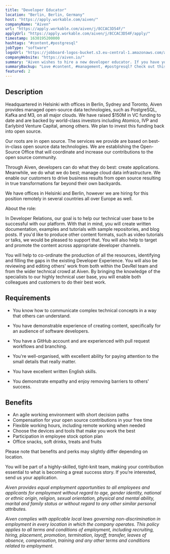 ```yaml
---
title: "Developer Educator"
location: "Berlin, Berlin, Germany"
host: "https://apply.workable.com/aiven/"
companyName: "Aiven"
url: "https://apply.workable.com/aiven/j/8CCAC3D54F/"
applyUrl: "https://apply.workable.com/aiven/j/8CCAC3D54F/apply/"
timestamp: 1630195200000
hashtags: "#content,#postgresql"
jobType: "software"
logoUrl: "https://jobboard-logos-bucket.s3.eu-central-1.amazonaws.com/aiven"
companyWebsite: "https://aiven.io/"
summary: "Aiven wishes to hire a new developer educator. If you have you have demonstrable experience of creating content, specifically for an audience of software developers, consider applying."
summaryBackup: "Love #content, #management, #postgresql? Check out this job post!"
featured: 2
---
```


## Description

Headquartered in Helsinki with offices in Berlin, Sydney and Toronto, Aiven provides managed open-source data technologies, such as PostgreSQL, Kafka and M3, on all major clouds. We have raised $150M in VC funding to date and are backed by world-class investors including Atomico, IVP and Earlybird Venture Capital, among others. We plan to invest this funding back into open source.

Our roots are in open source. The services we provide are based on best-in-class open source data technologies. We are establishing the Open-Source Office that will coordinate and increase our contributions to the open source community.

Through Aiven, developers can do what they do best: create applications. Meanwhile, we do what we do best; manage cloud data infrastructure. We enable our customers to drive business results from open source resulting in true transformations far beyond their own backyards.

We have offices in Helsinki and Berlin, however we are hiring for this position remotely in several countries all over Europe as well.

About the role:

In Developer Relations, our goal is to help our technical user base to be successful with our platform. With that in mind, you will create written documentation, examples and tutorials with sample repositories, and blog posts. If you'd like to produce other content formats, such as video tutorials or talks, we would be pleased to support that. You will also help to target and promote the content across appropriate developer channels.

You will help to co-ordinate the production of all the resources, identifying and filling the gaps in the existing Developer Experience. You will also be reviewing and editing others' work from both within the DevRel team and from the wider technical crowd at Aiven. By bringing the knowledge of the specialists to our highly technical user base, you will enable both colleagues and customers to do their best work.

## Requirements

*   You know how to communicate complex technical concepts in a way that others can understand.
*   You have demonstrable experience of creating content, specifically for an audience of software developers.

*   You have a GitHub account and are experienced with pull request workflows and branching.

*   You're well-organised, with excellent ability for paying attention to the small details that really matter.

*   You have excellent written English skills.

*   You demonstrate empathy and enjoy removing barriers to others' success.

## Benefits

*   An agile working environment with short decision paths
*   Compensation for your open source contributions in your free time
*   Flexible working hours, including remote working when needed
*   Choose the devices and tools that make you work the best
*   Participation in employee stock option plan
*   Office snacks, soft drinks, treats and fruits

Please note that benefits and perks may slightly differ depending on location.

You will be part of a highly-skilled, tight-knit team, making your contribution essential to what is becoming a great success story. If you’re interested, send us your application.

_Aiven provides equal employment opportunities to all employees and applicants for employment without regard to age, gender identity, national or ethnic origin, religion, sexual orientation, physical and mental ability, marital and family status or without regard to any other similar personal attributes._

_Aiven complies with applicable local laws governing non-discrimination in employment in every location in which the company operates. This policy applies to all terms and conditions of employment, including recruiting, hiring, placement, promotion, termination, layoff, transfer, leaves of absence, compensation, training and any other terms and conditions related to employment._
